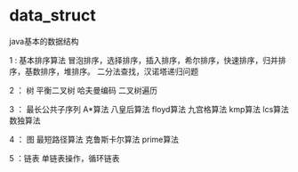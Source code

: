# data_struct
java基本的数据结构
 
 1 :  基本排序算法
    冒泡排序，选择排序，插入排序，希尔排序，快速排序，归并排序，基数排序，堆排序。
    二分法查找，汉诺塔递归问题 
 
 2 ： 树 
    平衡二叉树 哈夫曼编码  二叉树遍历
    
 3 ： 最长公共子序列
    A*算法 八皇后算法 floyd算法 九宫格算法 kmp算法 lcs算法  数独算法
    
 4 ： 图
     最短路径算法 克鲁斯卡尔算法 prime算法
     
 5 ：链表
     单链表操作，循环链表
    
    
